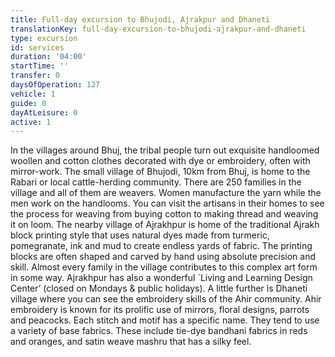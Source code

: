 ```yaml
---
title: Full-day excursion to Bhujodi, Ajrakpur and Dhaneti
translationKey: full-day-excursion-to-bhujodi-ajrakpur-and-dhaneti
type: excursion
id: services
duration: '04:00'
startTime: ''
transfer: 0
daysOfOperation: 127
vehicle: 1
guide: 0
dayAtLeisure: 0
active: 1
---
```

In the villages around Bhuj, the tribal people turn out exquisite handloomed woollen and cotton clothes decorated with dye or embroidery, often with mirror-work.     The small village of Bhujodi, 10km from Bhuj, is home to the Rabari or local cattle-herding community. There are 250 families in the village and all of them are weavers. Women manufacture the yarn while the men work on the handlooms. You can visit the artisans in their homes to see the process for weaving from buying cotton to making thread and weaving it on loom.    The nearby village of Ajrakhpur is home of the traditional Ajrakh block printing style that uses natural dyes made from turmeric, pomegranate, ink and mud to create endless yards of fabric. The printing blocks are often shaped and carved by hand using absolute precision and skill. Almost every family in the village contributes to this complex art form in some way. Ajrakhpur has also a wonderful `Living and Learning Design Center’ (closed on Mondays & public holidays).  A little further is Dhaneti village where you can see the embroidery skills of the Ahir community. Ahir embroidery is known for its prolific use of mirrors, floral designs, parrots and peacocks. Each stitch and motif has a specific name. They tend to use a variety of base fabrics. These include tie-dye bandhani fabrics in reds and oranges, and satin weave mashru that has a silky feel.